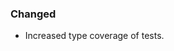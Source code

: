 <!--
A new scriv changelog fragment.

Uncomment the section that is right (remove the HTML comment wrapper).
-->

<!--
### Added

- A bullet item for the Added category.

-->
### Changed

- Increased type coverage of tests.

<!--
### Fixed

- A bullet item for the Fixed category.

-->
<!--
### Deprecated

- A bullet item for the Deprecated category.

-->
<!--
### Removed

- A bullet item for the Removed category.

-->
<!--
### Security

- A bullet item for the Security category.

-->
<!--
### Infrastructure

- A bullet item for the Infrastructure category.

-->
